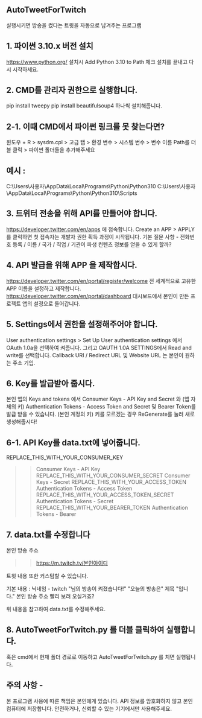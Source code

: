 ##  AutoTweetForTwitch
실행시키면 방송을 켰다는 트윗을 자동으로 남겨주는 프로그램

## 1. 파이썬 3.10.x 버전 설치
https://www.python.org/
설치시 Add Python 3.10 to Path 체크
설치를 끝내고 다시 시작하세요.

## 2. CMD를 관리자 권한으로 실행합니다.
pip install tweepy
pip install beautifulsoup4
하나씩 설치해줍니다.

## 2-1. 이때 CMD에서 파이썬 링크를 못 찾는다면?
윈도우 + R > sysdm.cpl > 고급 탭 > 환경 변수 > 시스템 번수 >
변수 이름 Path를 더블 클릭 > 파이썬 폴더들을 추가해주세요

## 예시 :
C:\Users\사용자\AppData\Local\Programs\Python\Python310
C:\Users\사용자\AppData\Local\Programs\Python\Python310\Scripts

## 3. 트위터 전송을 위해 API를 만들어야 합니다.
https://developer.twitter.com/en/apps 에 접속합니다.
Create an APP > APPLY 를 클릭하면 첫 접속자는 개발자 권한 획득 과정이 시작됩니다.
기본 질문 사항 - 전화번호 등록 / 이름 / 국가 / 직업 / 기관이 파생 컨텐츠 정보를 얻을 수 있게 할까? 

## 4. API 발급을 위해 APP 을 제작합시다.
https://developer.twitter.com/en/portal/register/welcome
전 세계적으로 고유한 APP 이름을 설정하고 제작합니다.
https://developer.twitter.com/en/portal/dashboard
대시보드에서 본인이 만든 프로젝트 앱의 설정으로 들어갑니다.

## 5. Settings에서 권한을 설정해주어야 합니다.
User authentication settings > Set Up
User authentication settings 에서 OAuth 1.0a을 선택하여 켜줍니다.
그리고 OAUTH 1.0A SETTINGS에서 Read and write를 선택합니다.
Callback URI / Redirect URL 및 Website URL 는 본인이 원하는 주소 기입.

## 6. Key를 발급받아 줍시다.
본인 앱의 Keys and tokens 에서 
Consumer Keys - API Key and Secret 와 (앱 자체의 키)
Authentication Tokens - Access Token and Secret 및 
Bearer Token를 발급 받을 수 있습니다. (본인 계정의 키)
키를 모르겠는 경우 ReGenerate를 눌러 새로 생성해줍시다!

## 6-1. API Key를 data.txt에 넣어줍니다.
REPLACE_THIS_WITH_YOUR_CONSUMER_KEY
>> Consumer Keys - API Key
REPLACE_THIS_WITH_YOUR_CONSUMER_SECRET
>> Consumer Keys - Secret
REPLACE_THIS_WITH_YOUR_ACCESS_TOKEN
>> Authentication Tokens - Access Token
REPLACE_THIS_WITH_YOUR_ACCESS_TOKEN_SECRET
>>Authentication Tokens - Secret
REPLACE_THIS_WITH_YOUR_BEARER_TOKEN
>>Authentication Tokens - Bearer

## 7. data.txt를 수정합니다
본인 방송 주소
>> https://m.twitch.tv/본인아이디

트윗 내용 또한 커스텀할 수 있습니다.

기본 내용 :
닉네임 - twitch "님의 방송이 켜졌습니다!"
"오늘의 방송은" 제목 "입니다."
본인 방송 주소
빨리 보러 오실거죠?

위 내용을 참고하여 data.txt를 수정해주세요.

## 8. AutoTweetForTwitch.py 를 더블 클릭하여 실행합니다.
혹은 cmd에서 현재 폴더 경로로 이동하고 AutoTweetForTwitch.py 를 치면 실행됩니다.

## 주의 사항 -
본 프로그램 사용에 따른 책임은 본인에게 있습니다.
API 정보를 암호화하지 않고 본인 컴퓨터에 저장합니다.
안전하거나, 신뢰할 수 있는 기기에서만 사용해주세요.
